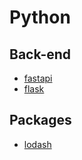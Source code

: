 # Python

## Back-end

- [fastapi](https://fastapi.tiangolo.com/)
- [flask](https://flask.palletsprojects.com/en/3.0.x/)

## Packages

- [lodash](https://lodash.com/)
